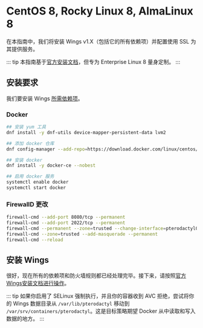 # CentOS 8, Rocky Linux 8, AlmaLinux 8
在本指南中，我们将安装 Wings v1.X（包括它的所有依赖项）并配置使用 SSL 为其提供服务。

::: tip
本指南基于[官方安装文档](/wings/1.0/installing.md)，但专为 Enterprise Linux 8 量身定制。
:::

## 安装要求
我们要安装 Wings [所需依赖项](/wings/1.0/installing.md#依赖项)。

### Docker

```bash
## 安装 yum 工具
dnf install -y dnf-utils device-mapper-persistent-data lvm2

## 添加 docker 仓库
dnf config-manager --add-repo=https://download.docker.com/linux/centos/docker-ce.repo

## 安装 docker
dnf install -y docker-ce --nobest

## 启用 docker 服务
systemctl enable docker
systemctl start docker
```

### FirewallD 更改
```bash
firewall-cmd --add-port 8080/tcp --permanent
firewall-cmd --add-port 2022/tcp --permanent
firewall-cmd --permanent --zone=trusted --change-interface=pterodactyl0
firewall-cmd --zone=trusted --add-masquerade --permanent
firewall-cmd --reload
```

## 安装 Wings
很好，现在所有的依赖项和防火墙规则都已经处理完毕。接下来，请按照[官方Wings安装文档进行操作](/wings/1.0/installing.html#启用虚拟内存)。

::: tip
如果你启用了 SELinux 强制执行，并且你的容器收到 AVC 拒绝，尝试将你的 Wings 数据目录从 `/var/lib/pterodactyl` 移动到 `/var/srv/containers/pterodactyl`。这是目标策略期望 Docker 从中读取和写入数据的地方。
:::
